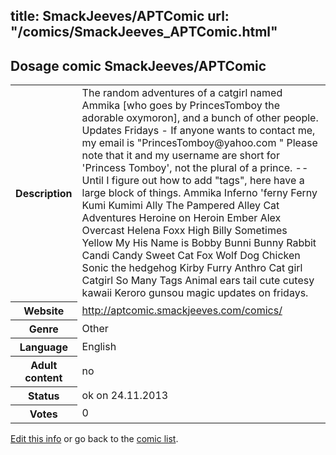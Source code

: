 title: SmackJeeves/APTComic
url: "/comics/SmackJeeves_APTComic.html"
---
Dosage comic SmackJeeves/APTComic
-----------------------------------------

<p id="msg"></p>
<script type="text/javascript">
if (window.location.search === '?edit_info_mail=sent_ok') {
  var elem = document.getElementById("msg");
  elem.innerHTML = 'Edited information sucessfully sent for review, which is usually done daily. Thanks!';
  elem.className = 'ok';
}
</script>
<table class="comicinfo">
<tr>
<th>Description</th><td>The random adventures of a catgirl named Ammika [who goes by PrincesTomboy the adorable oxymoron], and a bunch of other people. Updates Fridays - If anyone wants to contact me, my email is &quot;PrincesTomboy@yahoo.com &quot; Please note that it and my username are short for 'Princess Tomboy', not the plural of a prince. -- Until I figure out how to add &quot;tags&quot;, here have a large block of things. Ammika Inferno 'ferny Ferny Kumi Kumimi Ally The Pampered Alley Cat Adventures Heroine on Heroin Ember Alex Overcast Helena Foxx High Billy Sometimes Yellow My His Name is Bobby Bunni Bunny Rabbit Candi Candy Sweet Cat Fox Wolf Dog Chicken Sonic the hedgehog Kirby Furry Anthro Cat girl Catgirl So Many Tags Animal ears tail cute cutesy kawaii Keroro gunsou magic updates on fridays.</td>
</tr>
<tr>
<th>Website</th><td><a href="http://aptcomic.smackjeeves.com/comics/">http://aptcomic.smackjeeves.com/comics/</a></td>
</tr>
<tr>
<th>Genre</th><td>Other</td>
</tr>
<tr>
<th>Language</th><td>English</td>
</tr>
<tr>
<th>Adult content</th><td>no</td>
</tr>
<tr>
<th>Status</th><td>ok on 24.11.2013</td>
</tr>
<tr>
<th>Votes</th><td>0</td>
</tr>
</table>

[Edit this info](SmackJeeves_APTComic_edit.html) or go back to the [comic list](../comic-index.html).
